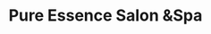 ---
title: "Pure Essence Salon &Spa"
url: /east-aurora/pure-essence-salon-andspa/
shop: hairdresser
---
